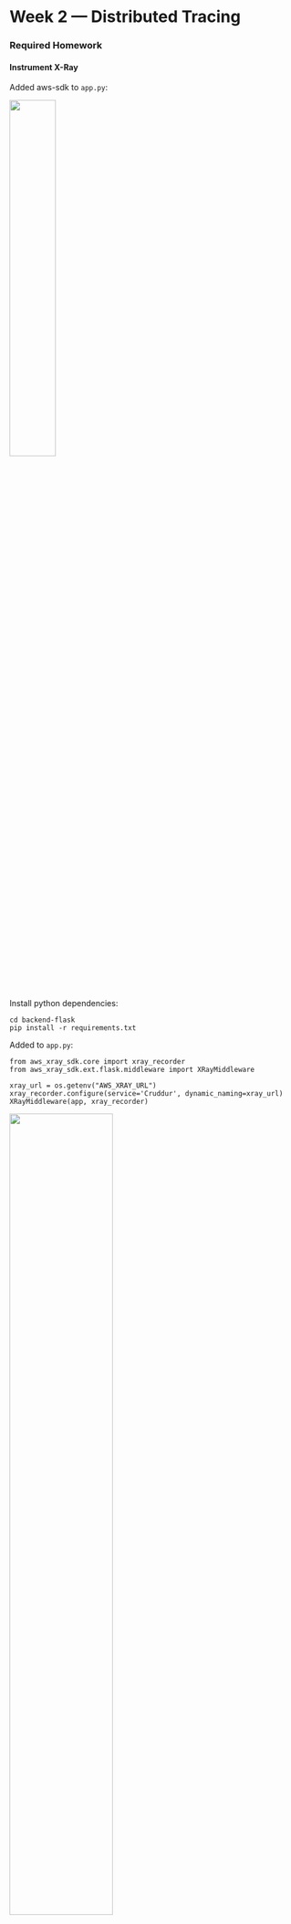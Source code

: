 # Week 2 — Distributed Tracing
### Required Homework

#### Instrument X-Ray

Added aws-sdk to ```app.py```:

<img src="https://user-images.githubusercontent.com/66444859/222324500-8aa1ce12-2732-4924-a4cd-74be188af47c.png" width=40% >

Install python dependencies:
```
cd backend-flask
pip install -r requirements.txt
```

Added to ```app.py```: 
```
from aws_xray_sdk.core import xray_recorder
from aws_xray_sdk.ext.flask.middleware import XRayMiddleware

xray_url = os.getenv("AWS_XRAY_URL")
xray_recorder.configure(service='Cruddur', dynamic_naming=xray_url)
XRayMiddleware(app, xray_recorder)
```
<img src="https://user-images.githubusercontent.com/66444859/222326635-0ff4c518-5fb5-4293-99f4-fa87b75a343f.png" width=60% >

##### Setup AWS X-Ray Resources
Add ```aws/json/xray.json```
```
{
  "SamplingRule": {
      "RuleName": "Cruddur",
      "ResourceARN": "*",
      "Priority": 9000,
      "FixedRate": 0.1,
      "ReservoirSize": 5,
      "ServiceName": "Cruddur",
      "ServiceType": "*",
      "Host": "*",
      "HTTPMethod": "*",
      "URLPath": "*",
      "Version": 1
  }
}
```
<img src="https://user-images.githubusercontent.com/66444859/222327256-cf997a2d-0566-49d4-be3d-b26372b7cdea.png" width=40% >

```
aws xray create-group \
   --group-name "Cruddur" \
   --filter-expression "service(\"backend-flask\")"
```

<img src="https://user-images.githubusercontent.com/66444859/222337755-2b11ed39-d09e-4190-bc6e-ccf8a25235fa.png" width=65% >

X-Ray traces group was created, which will group traces together with ```service("backend-flask")``` filter:

<img src="https://user-images.githubusercontent.com/66444859/222338469-dc8f2fda-39e5-40cc-a185-166ae72d178b.png" width=55% >

Create sampling rule
```aws xray create-sampling-rule --cli-input-json file://aws/json/xray.json```

<img src="https://user-images.githubusercontent.com/66444859/222342893-bd1177a8-4e25-4ccc-875d-27699d47156c.png" width=55% >

Sampling rile was created

<img src="https://user-images.githubusercontent.com/66444859/222341367-08e04544-af52-44b1-a1fa-b8ed0d438343.png" width=55% >

##### Install X-Ray Daemon

Add Deamon Service to Docker Compose
```
  xray-daemon:
    image: "amazon/aws-xray-daemon"
    environment:
      AWS_ACCESS_KEY_ID: "${AWS_ACCESS_KEY_ID}"
      AWS_SECRET_ACCESS_KEY: "${AWS_SECRET_ACCESS_KEY}"
      AWS_REGION: "us-east-1"
    command:
      - "xray -o -b xray-daemon:2000"
    ports:
      - 2000:2000/udp
```
<img src="https://user-images.githubusercontent.com/66444859/222346226-344a38b5-3c1f-44a8-8928-5dc9d8eeacc1.png" width=50% >

Add these two env vars to our backend-flask in our ```docker-compose.yml``` file. Here are providing AWS X-Ray url and daemon address
```
      AWS_XRAY_URL: "*4567-${GITPOD_WORKSPACE_ID}.${GITPOD_WORKSPACE_CLUSTER_HOST}*"
      AWS_XRAY_DAEMON_ADDRESS: "xray-daemon:2000"
```
Run ```docker compose up```

Backend and xray-daemon containers are not running

<img src="https://user-images.githubusercontent.com/66444859/222346892-62bfe716-5fd8-4f63-8210-486cdbe74819.png" width=50% >

Checked backend container logs and it shows that ```\"app" is not defined```

<img src="https://user-images.githubusercontent.com/66444859/222347483-b60ff5ae-d34a-4240-ad14-c22741626a9a.png" width=50% >

We moved ```XRayMiddleware(app, xray_recorder)``` under "app" in ```app.py```

<img src="https://user-images.githubusercontent.com/66444859/222347911-9a4b750f-fac6-41fd-936a-0c2b1528afae.png" width=45% >

Re-run ```compose up``` and backend and xray-daemon containers are running. 
Opened backend on browser and was able to connect. Hit endpoint multiple times. 

Looking in backend-flask logs, Andrew got xray errors saying: ```GetSamplingRules operation: Bad Gateway```.
But in my logs I did not get any errors.
In xray-daemon logs Andrew got error: ```send request failed: ... no such host```

This is what I got in my xray-daemon logs: 

<img src="https://user-images.githubusercontent.com/66444859/222350836-200c0aad-50e7-464f-8fcc-a1d2e4d5519b.png" width=65% >

Looks like Andrew misspelled AWS region name in ```docker-compose.yaml```.

In order to find out it's being delivered into X-Ray, open xray-daemon logs it is showing that batch of segments were successfully sent.

<img src="https://user-images.githubusercontent.com/66444859/222352136-43aa5f10-6175-4451-90a4-c72d24f26e7e.png" width=65% >

Go to AWS console > X-Ray > Traces - we can see some data

<img src="https://user-images.githubusercontent.com/66444859/222353321-878e83a8-befd-48ce-89e6-16ef43b8b76b.png" width=65% >

<img src="https://user-images.githubusercontent.com/66444859/222352883-a43360b5-97e2-4943-ac72-e57876e4cc44.png" width=49% >

If we click on one of the traces, we can see Trace Map

<img src="https://user-images.githubusercontent.com/66444859/222353593-2d930bb7-6195-4e71-b780-dcc68db3fcd0.png" width=49% >

Here is our span:

<img src="https://user-images.githubusercontent.com/66444859/222353968-76725b6f-4d55-43e4-a94e-0b0135482f64.png" width=65% >

##### Start a custom segment/subsegment
From [AWS X-Ray repo](https://github.com/aws/aws-xray-sdk-python)

Added custom segment to ```user_activities.py```

<img src="https://user-images.githubusercontent.com/66444859/222876371-6874b335-8dd3-4728-9638-2efbd2041f6e.png" width=49% >

<img src="https://user-images.githubusercontent.com/66444859/222876395-9861b956-ff61-4405-bb72-4da159c6b8e9.png" width=49% >

Ran the query from X-Ray Traces and got error:

<img src="https://user-images.githubusercontent.com/66444859/222876450-eeb5c87d-d862-4733-b4d4-ee358d8b1d9c.png" width=55% >

Re-ran ```Compose Up```, hit endpoint multiple times, checked from AWS X-ray Traces, still getting 4xx errors, will look into it later.


#### Configure custom logger to send to CloudWatch Logs

Added to the ```requirements.txt```
```watchtower```
```pip install -r requirements.txt```

In ```app.py``` added:
```
import watchtower
import logging
from time import strftime
```
It will set up log group in CloudWatch Logs called **cruddur**
```
# Configuring Logger to Use CloudWatch
LOGGER = logging.getLogger(__name__)
LOGGER.setLevel(logging.DEBUG)
console_handler = logging.StreamHandler()
cw_handler = watchtower.CloudWatchLogHandler(log_group='cruddur')
LOGGER.addHandler(console_handler)
LOGGER.addHandler(cw_handler)
LOGGER.info("some message")
```
<img src="https://user-images.githubusercontent.com/66444859/222877769-68f21098-7d2e-432c-8794-931fc2c1d11e.png" width=55% >


```
@app.after_request
def after_request(response):
    timestamp = strftime('[%Y-%b-%d %H:%M]')
    LOGGER.error('%s %s %s %s %s %s', timestamp, request.remote_addr, request.method, request.scheme, request.full_path, response.status)
    return response
``` 
Set the env var in your backend-flask for ```docker-compose.yml```
```
      AWS_DEFAULT_REGION: "${AWS_DEFAULT_REGION}"
      AWS_ACCESS_KEY_ID: "${AWS_ACCESS_KEY_ID}"
      AWS_SECRET_ACCESS_KEY: "${AWS_SECRET_ACCESS_KEY}"
```

Added ```logger``` value in ```/api/activities/home``` in ```app.py```: 

<img src="https://user-images.githubusercontent.com/66444859/222877758-e45018ae-ac70-4753-927a-c902d94bee5c.png" width=55% >

Backend/api/activities/home came up working, hit the endpoint multiple times.

Go to CloudWatch from AWS console > Log groups > we will see cruddur log group

<img src="https://user-images.githubusercontent.com/66444859/222877965-e8a93743-cf95-468c-ae24-86bc33547f6f.png" width=55% >

<img src="https://user-images.githubusercontent.com/66444859/222878002-bc7b8595-8862-4d32-a5db-ec2e290943a9.png" width=55% >

It's showing ```HomeActivities```

<img src="https://user-images.githubusercontent.com/66444859/222878212-f8adbeab-2437-43e0-b5f2-d0a06dfee754.png" width=55%>



##### Referrence 

https://github.com/aws/aws-xray-sdk-python
